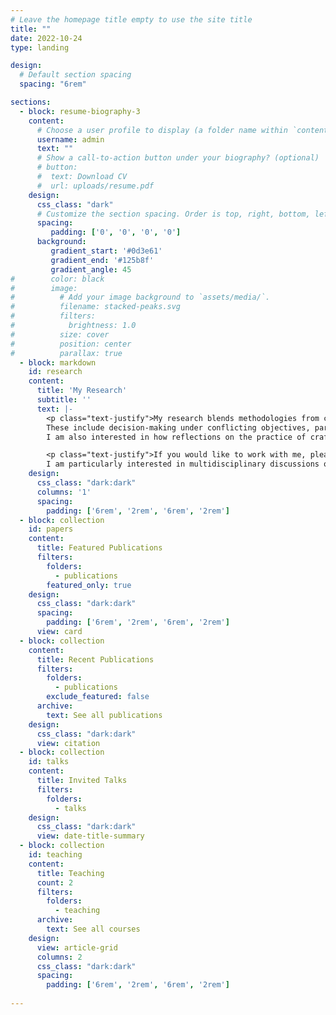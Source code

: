 ```yaml
---
# Leave the homepage title empty to use the site title
title: ""
date: 2022-10-24
type: landing

design:
  # Default section spacing
  spacing: "6rem"

sections:
  - block: resume-biography-3
    content:
      # Choose a user profile to display (a folder name within `content/authors/`)
      username: admin
      text: ""
      # Show a call-to-action button under your biography? (optional)
      # button:
      #  text: Download CV
      #  url: uploads/resume.pdf
    design:
      css_class: "dark"
      # Customize the section spacing. Order is top, right, bottom, left.
      spacing:
         padding: ['0', '0', '0', '0']
      background:
         gradient_start: '#0d3e61'
         gradient_end: '#125b8f'
         gradient_angle: 45
#        color: black
#        image:
#          # Add your image background to `assets/media/`.
#          filename: stacked-peaks.svg
#          filters:
#            brightness: 1.0
#          size: cover
#          position: center
#          parallax: true
  - block: markdown
    id: research
    content:
      title: 'My Research'
      subtitle: ''
      text: |-
        <p class="text-justify">My research blends methodologies from computer science, design, and decision theory to address challenges that arise in a variety of application areas such as engineering or life sciences.
        These include decision-making under conflicting objectives, parameter space exploration, domain knowledge exploitation, feature engineering for computational support, or analysis of cause-effect relationships.
        I am also interested in how reflections on the practice of crafting visualizations for real-world problems inform the refinement of methods for visualization research.<p>

        <p class="text-justify">If you would like to work with me, please reach out! 
        I am particularly interested in multidisciplinary discussions on human factors, methodological aspects of visualization research, and real-world applications.</p>
    design:
      css_class: "dark:dark"
      columns: '1'
      spacing:
        padding: ['6rem', '2rem', '6rem', '2rem']
  - block: collection
    id: papers
    content:
      title: Featured Publications
      filters:
        folders:
          - publications
        featured_only: true
    design:
      css_class: "dark:dark"
      spacing:
        padding: ['6rem', '2rem', '6rem', '2rem']
      view: card
  - block: collection
    content:
      title: Recent Publications
      filters:
        folders:
          - publications
        exclude_featured: false
      archive:
        text: See all publications
    design:
      css_class: "dark:dark"
      view: citation
  - block: collection
    id: talks
    content:
      title: Invited Talks
      filters:
        folders:
          - talks
    design:
      css_class: "dark:dark"
      view: date-title-summary
  - block: collection
    id: teaching
    content:
      title: Teaching
      count: 2
      filters:
        folders:
          - teaching
      archive:
        text: See all courses
    design:
      view: article-grid
      columns: 2
      css_class: "dark:dark"
      spacing:
        padding: ['6rem', '2rem', '6rem', '2rem']
      
---
```

